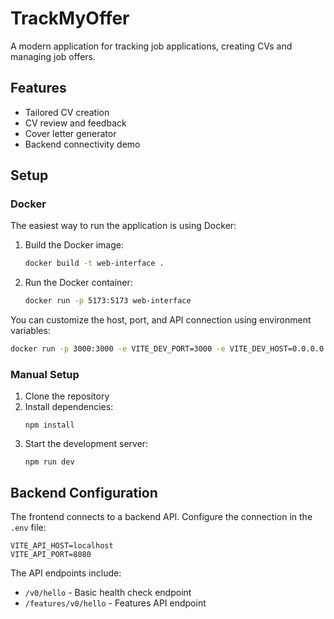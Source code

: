 # TrackMyOffer

A modern application for tracking job applications, creating CVs and managing job offers.

## Features

- Tailored CV creation
- CV review and feedback
- Cover letter generator
- Backend connectivity demo

## Setup

### Docker

The easiest way to run the application is using Docker:

1. Build the Docker image:
   ```bash
   docker build -t web-interface .
   ```

2. Run the Docker container:
   ```bash
   docker run -p 5173:5173 web-interface
   ```

You can customize the host, port, and API connection using environment variables:
   ```bash
   docker run -p 3000:3000 -e VITE_DEV_PORT=3000 -e VITE_DEV_HOST=0.0.0.0 -e VITE_API_HOST=backend-service -e VITE_API_PORT=8080 web-interface
   ```

### Manual Setup

1. Clone the repository
2. Install dependencies:
   ```
   npm install
   ```
3. Start the development server:
   ```
   npm run dev
   ```

## Backend Configuration

The frontend connects to a backend API. Configure the connection in the `.env` file:

```
VITE_API_HOST=localhost
VITE_API_PORT=8080
```

The API endpoints include:
- `/v0/hello` - Basic health check endpoint
- `/features/v0/hello` - Features API endpoint 
